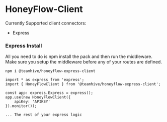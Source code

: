 # HoneyFlow-Client

Currently Supported client connectors:
- Express




### Express Install
All you need to do is npm install the pack and then run the middleware. Make sure you setup the middleware before any of your routes are defined.

```npm i @teamhive/honeyflow-express-client```

```
import * as express from 'express';
import { HoneyFlowClient } from '@teamhive/honeyflow-express-client';

const app: express.Express = express();
app.use(new HoneyFlowClient({
    apiKey: 'APIKEY'
}).monitor());

... The rest of your express logic
```

